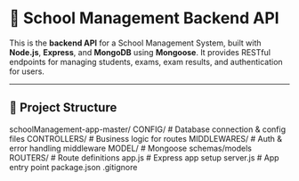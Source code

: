 # 🏫 School Management Backend API

This is the **backend API** for a School Management System, built with **Node.js**, **Express**, and **MongoDB** using **Mongoose**. It provides RESTful endpoints for managing students, exams, exam results, and authentication for users.

---

## 📁 Project Structure

schoolManagement-app-master/
CONFIG/ # Database connection & config files
CONTROLLERS/ # Business logic for routes
MIDDLEWARES/ # Auth & error handling middleware
MODEL/ # Mongoose schemas/models
ROUTERS/ # Route definitions
app.js # Express app setup
server.js # App entry point
package.json
.gitignore
